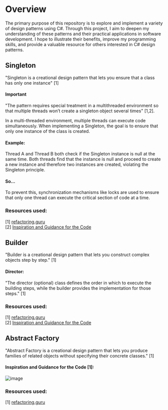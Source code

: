 # Overview

The primary purpose of this repository is to explore and implement a variety of design patterns using C#. Through this project, I aim to deepen my understanding of these patterns and their practical applications in software development. I hope to illustrate their benefits, improve my programming skills, and provide a valuable resource for others interested in C# design patterns. 

## Singleton
"Singleton is a creational design pattern that lets you ensure that a class has only one instance" [1]
#### Important
"The pattern requires special treatment in a multithreaded environment so that multiple threads won’t create a singleton object several times" [1,2].

In a multi-threaded environment, multiple threads can execute code simultaneously. When implementing a Singleton, the goal is to ensure that only one instance of the class is created.  
#### Example:
Thread A and Thread B both check if the Singleton instance is null at the same time. Both threads find that the instance is null and proceed to create a new instance and therefore two instances are created, violating the Singleton principle.
#### So...

To prevent this, synchronization mechanisms like locks are used to ensure that only one thread can execute the critical section of code at a time.

### Resources used:
[1] [refactoring.guru](https://refactoring.guru/design-patterns/singleton)  
[2] [Inspiration and Guidance for the Code](https://www.youtube.com/watch?v=r6Y0SmbufmU)


## Builder
"Builder is a creational design pattern that lets you construct complex objects step by step." [1]
#### Director:
"The director (optional) class defines the order in which to execute the building steps, while the builder provides the implementation for those steps." [1]

### Resources used:
[1] [refactoring.guru](https://refactoring.guru/design-patterns/builder)  
[2] [Inspiration and Guidance for the Code](https://www.youtube.com/watch?v=MaY_MDdWkQw)


## Abstract Factory
"Abstract Factory is a creational design pattern that lets you produce families of related objects without specifying their concrete classes." [1]
#### Inspiration and Guidance for the Code [1]:  
![image](https://github.com/user-attachments/assets/216b009c-38e6-42c7-9d1b-1c1dfa6e19f1)

### Resources used:
[1] [refactoring.guru](https://refactoring.guru/design-patterns/abstract-factory)  

